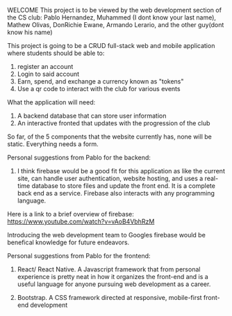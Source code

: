 WELCOME
This project is to be viewed by the web development section of the CS club: Pablo Hernandez, Muhammed (I dont know your last name), Mathew Olivas, DonRichie Ewane, Armando Lerario, and the other guy(dont know his name)

This project is going to be a  CRUD full-stack web and mobile application where students should be able to:
1. register an account
2. Login to said account
3. Earn, spend, and exchange a currency known as "tokens"
4. Use a qr code to interact with the club for various events

What the application will need: 
1. A backend database that can store user information
2. An interactive fronted that updates with the progression of the club

So far, of the 5 components that the website currently has, none will be static. Everything needs a form.

Personal suggestions from Pablo for the backend:
1. I think firebase would be a good fit for this application as like the current site, can handle user authentication, website hosting, and uses a real-time database to store files and update the front end. It is a complete back end as a service. Firebase also interacts with any programming language.

Here is a link to a brief overview of firebase: 
https://www.youtube.com/watch?v=vAoB4VbhRzM

 Introducing the web development team to Googles firebase would be benefical knowledge for future endeavors.

 Personal suggestions from Pablo for the frontend:
 1. React/ React Native. A Javascript framework that from personal experience is pretty neat in how it organizes the front-end and is a useful language for anyone pursuing web development as a career.
 
 2. Bootstrap. A CSS framework directed at responsive, mobile-first front-end development
